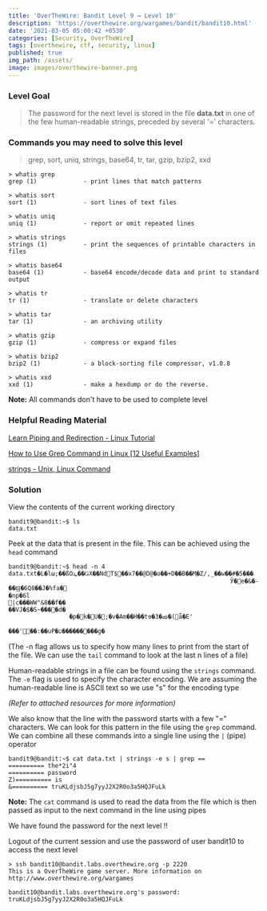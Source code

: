 ```yaml
---
title: 'OverTheWire: Bandit Level 9 → Level 10'
description: 'https://overthewire.org/wargames/bandit/bandit10.html'
date: '2021-03-05 05:00:42 +0530'
categories: [Security, OverTheWire]
tags: [overthewire, ctf, security, linux]
published: true
img_path: /assets/
image: images/overthewire-banner.png
---
```


### Level Goal

> The password for the next level is stored in the file **data.txt** in one of the few human-readable strings, preceded by several '=' characters.

### Commands you may need to solve this level

> grep, sort, uniq, strings, base64, tr, tar, gzip, bzip2, xxd

```
> whatis grep  
grep (1)             - print lines that match patterns

> whatis sort  
sort (1)             - sort lines of text files

> whatis uniq  
uniq (1)             - report or omit repeated lines

> whatis strings  
strings (1)          - print the sequences of printable characters in files

> whatis base64  
base64 (1)           - base64 encode/decode data and print to standard output

> whatis tr  
tr (1)               - translate or delete characters

> whatis tar  
tar (1)              - an archiving utility

> whatis gzip  
gzip (1)             - compress or expand files

> whatis bzip2  
bzip2 (1)            - a block-sorting file compressor, v1.0.8

> whatis xxd  
xxd (1)              - make a hexdump or do the reverse.
```

**Note:** All commands don't have to be used to complete level

### Helpful Reading Material

[Learn Piping and Redirection - Linux Tutorial](https://ryanstutorials.net/linuxtutorial/piping.php)

[How to Use Grep Command in Linux [12 Useful Examples]](https://www.tecmint.com/12-practical-examples-of-linux-grep-command/)

[strings - Unix, Linux Command](https://www.tutorialspoint.com/unix_commands/strings.htm)

### Solution

View the contents of the current working directory

```
bandit9@bandit:~$ ls  
data.txt
```

Peek at the data that is present in the file. This can be achieved using the `head` command

```
bandit9@bandit:~$ head -n 4 data.txt�L�lω;��ßOܛ��ǤX��NdT$��x7��@D@�o��+D��B��M֢�Z/,_��w��#�5���
                                                              Ў�e�&�-��Ϣ�6Q8��J�%fa�
�np�6l
|c���WW"&8��f��
��VJ�$�S~����d�
                 �p�k�U�;ֿ�v�Am��H��tɘ�3�ߘ�(ǟ�E'
                                                     ���'��:��uP�ע���������g�
```

(The -n flag allows us to specify how many lines to print from the start of the file. We can use the `tail` command to look at the last n lines of a file)

Human-readable strings in a file can be found using the `strings` command. The `-e` flag is used to specify the character encoding. We are assuming the human-readable line is ASCII text so we use "s" for the encoding type 

*(Refer to attached resources for more information)*

We also know that the line with the password starts with a few "=" characters. We can look for this pattern in the file using the `grep` command. We can combine all these commands into a single line using the `|` (pipe) operator

```
bandit9@bandit:~$ cat data.txt | strings -e s | grep ==
========== the*2i"4
========== password
Z)========== is
&========== truKLdjsbJ5g7yyJ2X2R0o3a5HQJFuLk
```

**Note:** The `cat` command is used to read the data from the file which is then passed as input to the next command in the line using pipes
 
We have found the password for the next level !!

Logout of the current session and use the password of user bandit10 to access the next level

```
> ssh bandit10@bandit.labs.overthewire.org -p 2220
This is a OverTheWire game server. More information on http://www.overthewire.org/wargames

bandit10@bandit.labs.overthewire.org's password: truKLdjsbJ5g7yyJ2X2R0o3a5HQJFuLk
```